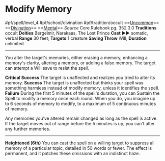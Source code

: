 # Modify Memory
#pf/spell/level_4 #pf/school/divination #pf/tradition/occult
==[Uncommon](../../../Traits/Uncommon.md)== ==[Divination](../../../Traits/Divination.md)== ==[Mental](../../../Traits/Mental.md)==
*Source* Core Rulebook pg. 352 3.0
**Traditions** occult
**Deities** Bergelmir, Narakaas, The Lost Prince
**Cast** ►► somatic, verbal
**Range** 30 feet; **Targets** 1 creature
**Saving Throw** Will; **Duration** unlimited

---
You alter the target's memories, either erasing a memory, enhancing a memory's clarity, altering a memory, or adding a false memory. The target can attempt a Will save to resist the spell.

**Critical Success** The target is unaffected and realizes you tried to alter its memory.
**Success** The target is unaffected but thinks your spell was something harmless instead of modify memory, unless it identifies the spell.
**Failure** During the first 5 minutes of the spell's duration, you can Sustain the Spell to modify a memory once each round. When you do, you imagine up to 6 seconds of memory to modify, to a maximum of 5 continuous minutes of memory.

Any memories you've altered remain changed as long as the spell is active. If the target moves out of range before the 5 minutes is up, you can't alter any further memories.

<hr>

**Heightened (6th)** You can cast the spell on a willing target to suppress all memory of a particular topic, detailed in 50 words or fewer. The effect is permanent, and it patches these omissions with an indistinct haze.